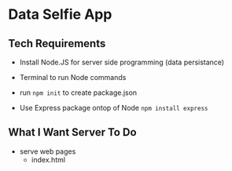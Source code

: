 # Data Selfie App

## Tech Requirements

- Install Node.JS for server side programming (data persistance)

- Terminal to run Node commands

- run `npm init` to create package.json

- Use Express package ontop of Node `npm install express`

## What I Want Server To Do

- serve web pages
    - index.html